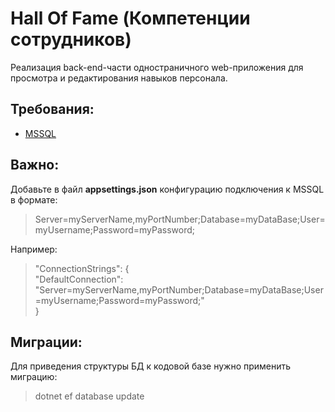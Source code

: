 Hall Of Fame (Компетенции сотрудников)
========================
Реализация back-end-части одностраничного web-приложения для просмотра и редактирования навыков персонала.

Требования:
------------------------
* [MSSQL](https://www.microsoft.com/ru-ru/sql-server/sql-server-downloads)

Важно:
-----------------------
Добавьте в файл **appsettings.json** конфигурацию подключения к MSSQL в формате:
> Server=myServerName,myPortNumber;Database=myDataBase;User=myUsername;Password=myPassword;

Например:
> "ConnectionStrings": {  
>  "DefaultConnection": "Server=myServerName,myPortNumber;Database=myDataBase;User=myUsername;Password=myPassword;"  
>}

Миграции:
-----------------------
Для приведения структуры БД к кодовой базе нужно применить миграцию:
>dotnet ef database update